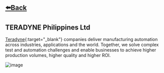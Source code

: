 ## [⬅️Back](./)

## TERADYNE Philippines Ltd
[Teradyne](https://www.teradyne.com/semiconductor-testing/){:target="_blank"} companies deliver manufacturing automation across industries, applications and the world. Together, we solve complex test and automation challenges and enable businesses to achieve higher production volumes, higher quality and higher ROI.

![image](https://github.com/greatcyan/cyrus-baruc-data-analytics-portfolio/assets/95137493/7a8cc847-1f03-4d6c-a47e-2cf1a6d58a47)


